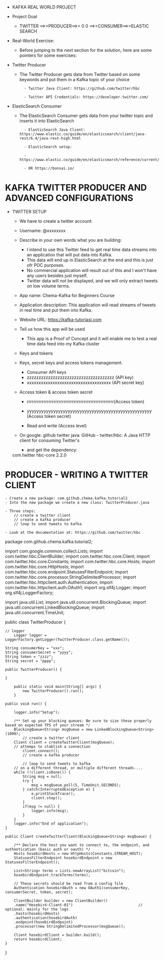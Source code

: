* KAFKA REAL WORLD PROJECT

* Project Goal

							  
	- TWITTER ==>>PRODUCER==>>  0 0  ==>>CONSUMER==>>ELASTIC SEARCH
							  
									                                
									                                
* Real-World Exercise:

	- Before jumping to the next section for the solution, here are some pointers for some exercises:

* Twitter Producer

	- The Twitter Producer gets data from Twitter based on some keywords and put them in a Kafka topic of your choice

    		- Twitter Java Client: https://github.com/twitter/hbc

    		- Twitter API Credentials: https://developer.twitter.com/

* ElasticSearch Consumer

	- The ElasticSearch Consumer gets data from your twitter topic and inserts it into ElasticSearch

    		- ElasticSearch Java Client: https://www.elastic.co/guide/en/elasticsearch/client/java-rest/6.4/java-rest-high.html

    		- ElasticSearch setup:

        	- https://www.elastic.co/guide/en/elasticsearch/reference/current/setup.html

        	- OR https://bonsai.io/			
        	
        	
# KAFKA TWITTER PRODUCER AND ADVANCED CONFIGURATIONS

* TWITTER SETUP

	- We have to create a twitter account: 
	- Username: @xxxxxxxx

	- Describe in your own words what you are building:
		- I intend to use this Twitter feed to get real time data streams into an application that will put data into Kafka. 
		- This data will end up in ElasticSearch at the end and this is just ofr POC purposes.
		- No commercial application will result out of this and I won't  have any users besides just myself.
		- Twitter data will not be displayed, and we will only extract tweets on low volume terms.

	- App name: Chema-Kafka for Beginners Course
	- Application description: This application will read streams of tweets in real time and put them into Kafka.
	- Website URL: https://kafka-tutoriasl.com
	- Tell us how this app will be used
		- This app is a Proof of Concept and it will enable me to test a real time data feed into my Kafka cluster 

	- Keys and tokens
	- Keys, secret keys and access tokens management.
		- Consumer API keys
		- zzzzzzzzzzzzzzzzzzzzzzzzzzzzzzzzzzzzz (API key)
		- xxxxxxxxxxxxxxxxxxxxxxxxxxxxxxxxxxxx (API secret key)

	- Access token & access token secret
		- rrrrrrrrrrrrrrrrrrrrrrrrrrrrrrrrrrrrrrrrrrrrrrrrrrrr(Access token)

		- yyyyyyyyyyyyyyyyyyyyyyyyyyyyyyyyyyyyyyyyyyyyyyyyyyyy (Access token secret)

		- Read and write (Access level)

	- On google: github twitter java: GitHub - twitter/hbc: A Java HTTP client for consuming Twitter's 
		- and get the dependency:

  <!--twitter dependency-->
    <dependency>
      <groupId>com.twitter</groupId>
      <artifactId>hbc-core</artifactId> <!-- or hbc-twitter4j -->
      <version>2.2.0</version> <!-- or whatever the latest version is -->
    </dependency>      
    
    
# PRODUCER - WRITING A TWITTER CLIENT

	- Create a new package: com.github.chema.kafka.tutorial2
	- Into the new package we create a new class: TwitterProducer.java

	- Three steps:
		// create a twitter client
		// create a kafka producer
		// loop to send tweets to kafka

	- Look at the documentation at: https://github.com/twitter/hbc



package com.github.chema.kafka.tutorial2;

import com.google.common.collect.Lists;
import com.twitter.hbc.ClientBuilder;
import com.twitter.hbc.core.Client;
import com.twitter.hbc.core.Constants;
import com.twitter.hbc.core.Hosts;
import com.twitter.hbc.core.HttpHosts;
import com.twitter.hbc.core.endpoint.StatusesFilterEndpoint;
import com.twitter.hbc.core.processor.StringDelimitedProcessor;
import com.twitter.hbc.httpclient.auth.Authentication;
import com.twitter.hbc.httpclient.auth.OAuth1;
import org.slf4j.Logger;
import org.slf4j.LoggerFactory;

import java.util.List;
import java.util.concurrent.BlockingQueue;
import java.util.concurrent.LinkedBlockingQueue;
import java.util.concurrent.TimeUnit;

public class TwitterProducer {

	// logger
    	Logger logger = LoggerFactory.getLogger(TwitterProducer.class.getName());

	String consumerKey = "xxx";
	String consumerSecret = "yyyy";
	String token = "zzzz";
	String secret = "pppp";

	public TwitterProducer() {

	}

    	public static void main(String[] args) {
        	new TwitterProducer().run();
    	}

	public void run() {

		logger.info("Setup");

		/** Set up your blocking queues: Be sure to size these properly based on expected TPS of your stream */
		BlockingQueue<String> msgQueue = new LinkedBlockingQueue<String>(1000);
        	// create a twitter client
		Client client = createTwitterClient(msgQueue); 
		// attemps to stablish a connection
        	client.connect();
        	// create a kafka producer
        
        	// loop to send tweets to kafka 
		// on a different thread, or multiple different threads....
		while (!client.isDone()) {
			String msg = null;
			try {
  				msg = msgQueue.poll(5, TimeUnit.SECONDS);
			} catch(InterruptedException e) {
				e.printStackTrace();
				client.stop();
			}
  			if(msg != null) {
				logger.info(msg);
			}
		}
		logger.info("End of application");
	}
	
	public Client createTwitterClient(BlockingQueue<String> msgQueue) {

		/** Declare the host you want to connect to, the endpoint, and authentication (basic auth or oauth) */
		Hosts hosebirdHosts = new HttpHosts(Constants.STREAM_HOST);
		StatusesFilterEndpoint hosebirdEndpoint = new StatusesFilterEndpoint();

		List<String> terms = Lists.newArrayList("bitcoin");
		hosebirdEndpoint.trackTerms(terms);

		// These secrets should be read from a config file
		Authentication hosebirdAuth = new OAuth1(consumerKey, consumerSecret, token, secret);

		ClientBuilder builder = new ClientBuilder()
  		.name("Hosebird-Client-01")                              // optional: mainly for the logs
  		.hosts(hosebirdHosts)
  		.authentication(hosebirdAuth)
  		.endpoint(hosebirdEndpoint)
  		.processor(new StringDelimitedProcessor(msgQueue)); 

		Client hosebirdClient = builder.build();
		return hosebirdClient;
	}
}      							                                
